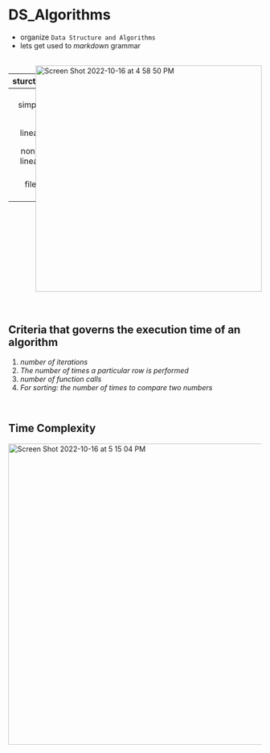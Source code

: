 # DS_Algorithms

- organize `Data Structure and Algorithms`
- lets get used to _markdown_ grammar


<br>

<div class="ds">

|sturcture|type|
|:---:|:---:|
|simple|character, int, float, string|
|linear|List, Stack, Queue|
|non-linear| Tree, Graph|
|file|Sequential, Indexed, Direct|


<img width="450" alt="Screen Shot 2022-10-16 at 4 58 50 PM" src="https://user-images.githubusercontent.com/96916551/196025007-09ecc7ee-e03d-49b3-91bb-9c22c69978e7.png">
</div>


<br>
<br>

##  Criteria that governs the execution time of an algorithm
  1. *number of iterations*
  2. *The number of times a particular row is performed*
  3. *number of function calls*
  4. *For sorting: the number of times to compare two numbers*

<br>

## Time Complexity

<img width="599" alt="Screen Shot 2022-10-16 at 5 15 04 PM" src="https://user-images.githubusercontent.com/96916551/196025560-05520356-917d-4eb3-aee6-472da110439b.png">

<style>
.ds {
    display: flex;
<<<<<<< HEAD
    justify-content: space-between;
=======
    justify-content: space-between; 
>>>>>>> ed646ce1e443423df78c1669f0b019ee17d7743e
}
</style>
